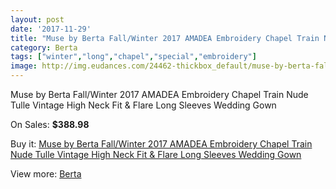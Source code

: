 ```yaml
---
layout: post
date: '2017-11-29'
title: "Muse by Berta Fall/Winter 2017 AMADEA Embroidery Chapel Train Nude Tulle Vintage High Neck Fit & Flare Long Sleeves Wedding Gown"
category: Berta
tags: ["winter","long","chapel","special","embroidery"]
image: http://img.eudances.com/24462-thickbox_default/muse-by-berta-fall-winter-2017-amadea-embroidery-chapel-train-nude-tulle-vintage-high-neck-fit-flare-long-sleeves-wedding-gown.jpg
---
```

Muse by Berta Fall/Winter 2017 AMADEA Embroidery Chapel Train Nude Tulle Vintage High Neck Fit & Flare Long Sleeves Wedding Gown

On Sales: **$388.98**
<a href="https://www.eudances.com/en/berta/8122-muse-by-berta-fall-winter-2017-amadea-embroidery-chapel-train-nude-tulle-vintage-high-neck-fit-flare-long-sleeves-wedding-gown.html"><amp-img layout="responsive" width="600" height="600" src="//img.eudances.com/24462-thickbox_default/muse-by-berta-fall-winter-2017-amadea-embroidery-chapel-train-nude-tulle-vintage-high-neck-fit-flare-long-sleeves-wedding-gown.jpg" alt="Muse by Berta Fall/Winter 2017 AMADEA Embroidery Chapel Train Nude Tulle Vintage High Neck Fit & Flare Long Sleeves Wedding Gown 0" /></a>
<a href="https://www.eudances.com/en/berta/8122-muse-by-berta-fall-winter-2017-amadea-embroidery-chapel-train-nude-tulle-vintage-high-neck-fit-flare-long-sleeves-wedding-gown.html"><amp-img layout="responsive" width="600" height="600" src="//img.eudances.com/24466-thickbox_default/muse-by-berta-fall-winter-2017-amadea-embroidery-chapel-train-nude-tulle-vintage-high-neck-fit-flare-long-sleeves-wedding-gown.jpg" alt="Muse by Berta Fall/Winter 2017 AMADEA Embroidery Chapel Train Nude Tulle Vintage High Neck Fit & Flare Long Sleeves Wedding Gown 1" /></a>
<a href="https://www.eudances.com/en/berta/8122-muse-by-berta-fall-winter-2017-amadea-embroidery-chapel-train-nude-tulle-vintage-high-neck-fit-flare-long-sleeves-wedding-gown.html"><amp-img layout="responsive" width="600" height="600" src="//img.eudances.com/24465-thickbox_default/muse-by-berta-fall-winter-2017-amadea-embroidery-chapel-train-nude-tulle-vintage-high-neck-fit-flare-long-sleeves-wedding-gown.jpg" alt="Muse by Berta Fall/Winter 2017 AMADEA Embroidery Chapel Train Nude Tulle Vintage High Neck Fit & Flare Long Sleeves Wedding Gown 2" /></a>
<a href="https://www.eudances.com/en/berta/8122-muse-by-berta-fall-winter-2017-amadea-embroidery-chapel-train-nude-tulle-vintage-high-neck-fit-flare-long-sleeves-wedding-gown.html"><amp-img layout="responsive" width="600" height="600" src="//img.eudances.com/24464-thickbox_default/muse-by-berta-fall-winter-2017-amadea-embroidery-chapel-train-nude-tulle-vintage-high-neck-fit-flare-long-sleeves-wedding-gown.jpg" alt="Muse by Berta Fall/Winter 2017 AMADEA Embroidery Chapel Train Nude Tulle Vintage High Neck Fit & Flare Long Sleeves Wedding Gown 3" /></a>
<a href="https://www.eudances.com/en/berta/8122-muse-by-berta-fall-winter-2017-amadea-embroidery-chapel-train-nude-tulle-vintage-high-neck-fit-flare-long-sleeves-wedding-gown.html"><amp-img layout="responsive" width="600" height="600" src="//img.eudances.com/24463-thickbox_default/muse-by-berta-fall-winter-2017-amadea-embroidery-chapel-train-nude-tulle-vintage-high-neck-fit-flare-long-sleeves-wedding-gown.jpg" alt="Muse by Berta Fall/Winter 2017 AMADEA Embroidery Chapel Train Nude Tulle Vintage High Neck Fit & Flare Long Sleeves Wedding Gown 4" /></a>

Buy it: [Muse by Berta Fall/Winter 2017 AMADEA Embroidery Chapel Train Nude Tulle Vintage High Neck Fit & Flare Long Sleeves Wedding Gown](https://www.eudances.com/en/berta/8122-muse-by-berta-fall-winter-2017-amadea-embroidery-chapel-train-nude-tulle-vintage-high-neck-fit-flare-long-sleeves-wedding-gown.html "Muse by Berta Fall/Winter 2017 AMADEA Embroidery Chapel Train Nude Tulle Vintage High Neck Fit & Flare Long Sleeves Wedding Gown")

View more: [Berta](https://www.eudances.com/en/110-berta "Berta")